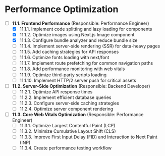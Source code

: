 # Performance Optimization

- [ ] **11.1. Frontend Performance** (Responsible: Performance Engineer)
  - [x] 11.1.1. Implement code splitting and lazy loading for components
  - [x] 11.1.2. Optimize images using Next.js Image component
  - [x] 11.1.3. Configure bundle analyzer and reduce bundle size
  - [ ] 11.1.4. Implement server-side rendering (SSR) for data-heavy pages
  - [ ] 11.1.5. Add caching strategies for API responses
  - [ ] 11.1.6. Optimize fonts loading with next/font
  - [ ] 11.1.7. Implement route prefetching for common navigation paths
  - [ ] 11.1.8. Add performance monitoring with web vitals
  - [ ] 11.1.9. Optimize third-party scripts loading
  - [ ] 11.1.10. Implement HTTP/2 server push for critical assets

- [ ] **11.2. Server-Side Optimization** (Responsible: Backend Developer)
  - [ ] 11.2.1. Optimize API response times
  - [ ] 11.2.2. Implement efficient database queries
  - [ ] 11.2.3. Configure server-side caching strategies
  - [ ] 11.2.4. Optimize server component rendering

- [ ] **11.3. Core Web Vitals Optimization** (Responsible: Performance Engineer)
  - [ ] 11.3.1. Optimize Largest Contentful Paint (LCP)
  - [ ] 11.3.2. Minimize Cumulative Layout Shift (CLS)
  - [ ] 11.3.3. Improve First Input Delay (FID) and Interaction to Next Paint (INP)
  - [ ] 11.3.4. Create performance testing workflow 